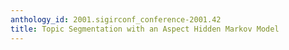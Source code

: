 ```yaml
---
anthology_id: 2001.sigirconf_conference-2001.42
title: Topic Segmentation with an Aspect Hidden Markov Model
---
```


